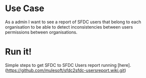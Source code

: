 # Use Case
As a admin I want to see a report of SFDC users that belong to each organisation to be able to detect inconsistencies between users permissions between organisations.

# Run it!

Simple steps to get SFDC to SFDC Users report running [here]. (https://github.com/mulesoft/sfdc2sfdc-usersreport.wiki.git)
